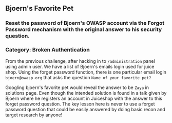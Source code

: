## Bjoern's Favorite Pet
### Reset the password of Bjoern's OWASP account via the Forgot Password mechanism with the original answer to his security question.
### Category: Broken Authentication

From the previous challenge, after hacking in to `/administration` panel using admin user. We have a list of Bjoern's emails login used for juice shop. Using the forget password function, there is one particular email login `bjoern@owasp.org` that asks the question `Name of your favorite pet?` 

Googling bjoern's favorite pet would reveal the answer to be `Zaya` in solutions page. Even though the intended solution is found in a talk given by Bjoern where he registers an account in Juiceshop with the answer to this forget password question. The key lesson here is never to use a forget password question that could be easily answered by doing basic recon and target research by anyone!